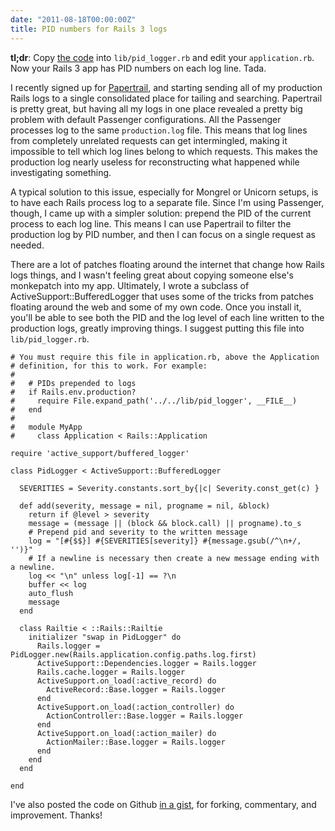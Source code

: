 ```yaml
---
date: "2011-08-18T00:00:00Z"
title: PID numbers for Rails 3 logs
---
```

**tl;dr**: Copy [the code][1] into `lib/pid_logger.rb` and edit your `application.rb`. Now your Rails 3 app has PID numbers on each log line. Tada.

I recently signed up for [Papertrail](http://papertrailapp.com), and starting sending all of my production Rails logs to a single consolidated place for tailing and searching. Papertrail is pretty great, but having all my logs in one place revealed a pretty big problem with default Passenger configurations. All the Passenger processes log to the same `production.log` file. This means that log lines from completely unrelated requests can get intermingled, making it impossible to tell which log lines belong to which requests. This makes the production log nearly useless for reconstructing what happened while investigating something.

A typical solution to this issue, especially for Mongrel or Unicorn setups, is to have each Rails process log to a separate file. Since I'm using Passenger, though, I came up with a simpler solution: prepend the PID of the current process to each log line. This means I can use Papertrail to filter the production log by PID number, and then I can focus on a single request as needed.

There are a lot of patches floating around the internet that change how Rails logs things, and I wasn't feeling great about copying someone else's monkepatch into my app. Ultimately, I wrote a subclass of ActiveSupport::BufferedLogger that uses some of the tricks from patches floating around the web and some of my own code. Once you install it, you'll be able to see both the PID and the log level of each line written to the production logs, greatly improving things. I suggest putting this file into `lib/pid_logger.rb`.

    # You must require this file in application.rb, above the Application
    # definition, for this to work. For example:
    #
    #   # PIDs prepended to logs
    #   if Rails.env.production?
    #     require File.expand_path('../../lib/pid_logger', __FILE__)
    #   end
    #
    #   module MyApp
    #     class Application < Rails::Application

    require 'active_support/buffered_logger'

    class PidLogger < ActiveSupport::BufferedLogger

      SEVERITIES = Severity.constants.sort_by{|c| Severity.const_get(c) }

      def add(severity, message = nil, progname = nil, &block)
        return if @level > severity
        message = (message || (block && block.call) || progname).to_s
        # Prepend pid and severity to the written message
        log = "[#{$$}] #{SEVERITIES[severity]} #{message.gsub(/^\n+/, '')}"
        # If a newline is necessary then create a new message ending with a newline.
        log << "\n" unless log[-1] == ?\n
        buffer << log
        auto_flush
        message
      end

      class Railtie < ::Rails::Railtie
        initializer "swap in PidLogger" do
          Rails.logger = PidLogger.new(Rails.application.config.paths.log.first)
          ActiveSupport::Dependencies.logger = Rails.logger
          Rails.cache.logger = Rails.logger
          ActiveSupport.on_load(:active_record) do
            ActiveRecord::Base.logger = Rails.logger
          end
          ActiveSupport.on_load(:action_controller) do
            ActionController::Base.logger = Rails.logger
          end
          ActiveSupport.on_load(:action_mailer) do
            ActionMailer::Base.logger = Rails.logger
          end
        end
      end

    end

I've also posted the code on Github [in a gist][1], for forking, commentary, and improvement. Thanks!

[1]:https://gist.github.com/1091527